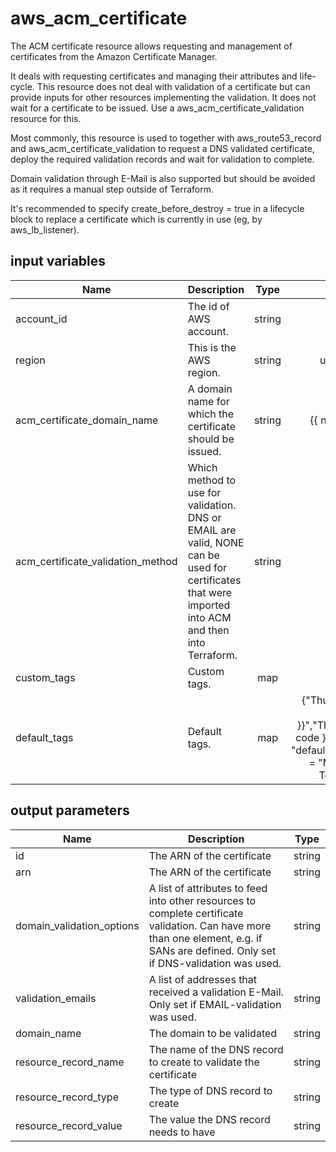 # aws_acm_certificate

The ACM certificate resource allows requesting and management of certificates from the Amazon Certificate Manager.

It deals with requesting certificates and managing their attributes and life-cycle. This resource does not deal with validation of a certificate but can provide inputs for other resources implementing the validation. It does not wait for a certificate to be issued. Use a aws_acm_certificate_validation resource for this.

Most commonly, this resource is used to together with aws_route53_record and aws_acm_certificate_validation to request a DNS validated certificate, deploy the required validation records and wait for validation to complete.

Domain validation through E-Mail is also supported but should be avoided as it requires a manual step outside of Terraform.

It's recommended to specify create_before_destroy = true in a lifecycle block to replace a certificate which is currently in use (eg, by aws_lb_listener).

## input variables

| Name | Description | Type | Default | Required |
|------|-------------|:----:|:-----:|:-----:|
|account_id|The id of AWS account.|string||Yes|
|region|This is the AWS region.|string|us-east-1|Yes|
|acm_certificate_domain_name|A domain name for which the certificate should be issued.|string|{{ name }}.com|No|
|acm_certificate_validation_method|Which method to use for validation. DNS or EMAIL are valid, NONE can be used for certificates that were imported into ACM and then into Terraform.|string|DNS|No|
|custom_tags|Custom tags.|map||No|
|default_tags|Default tags.|map|{"ThubName"= "{{ name }}","ThubCode"= "{{ code }}","ThubEnv"= "default","Description" = "Managed by TerraHub"}|No|

## output parameters

| Name | Description | Type |
|------|-------------|:----:|
|id|The ARN of the certificate|string|
|arn|The ARN of the certificate|string|
|domain_validation_options|A list of attributes to feed into other resources to complete certificate validation. Can have more than one element, e.g. if SANs are defined. Only set if DNS-validation was used.|string|
|validation_emails|A list of addresses that received a validation E-Mail. Only set if EMAIL-validation was used.|string|
|domain_name|The domain to be validated|string|
|resource_record_name|The name of the DNS record to create to validate the certificate|string|
|resource_record_type|The type of DNS record to create|string|
|resource_record_value|The value the DNS record needs to have|string|